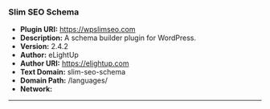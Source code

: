 ### Slim SEO Schema
- **Plugin URI:** https://wpslimseo.com
- **Description:** A schema builder plugin for WordPress.
- **Version:** 2.4.2
- **Author:** eLightUp
- **Author URI:** https://elightup.com
- **Text Domain:** slim-seo-schema
- **Domain Path:** /languages/
- **Network:** 

---
